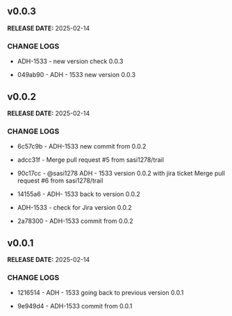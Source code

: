 ## v0.0.3

**RELEASE DATE:** 2025-02-14

### CHANGE LOGS
* ADH-1533 - new version check 0.0.3

* 049ab90 - ADH - 1533 new version 0.0.3

## v0.0.2

**RELEASE DATE:** 2025-02-14

### CHANGE LOGS
* 6c57c9b - ADH-1533 new commit from 0.0.2
* adcc31f - Merge pull request #5 from sasi1278/trail
* 90c17cc - @sasi1278 ADH - 1533 version 0.0.2 with jira ticket Merge pull request #6 from sasi1278/trail
* 14155a6 - ADH- 1533 back to version 0.0.2
* ADH-1533 - check for Jira version 0.0.2

* 2a78300 - ADH-1533 commit from 0.0.2

## v0.0.1

**RELEASE DATE:** 2025-02-14

### CHANGE LOGS
* 1216514 - ADH - 1533 going back to previous version 0.0.1

* 9e949d4 - ADH-1533 commit from 0.0.1
